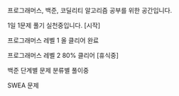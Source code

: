 프로그래머스, 백준, 코딜리티 알고리즘 공부를 위한 공간입니다.

1일 1문제 풀기 실천중입니다. [시작]


프로그래머스 레벨 1 올 클리어 완료

프로그래머스 레벨 2 80% 클리어 [휴식중]

백준 단계별 문제 분류별 풀이중

SWEA 문제 

